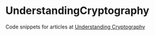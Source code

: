 # UnderstandingCryptography
Code snippets for articles at [Understanding Cryptography](https://medium.com/@neothedefender/understanding-cryptography-5ab6c7c4ed46)
